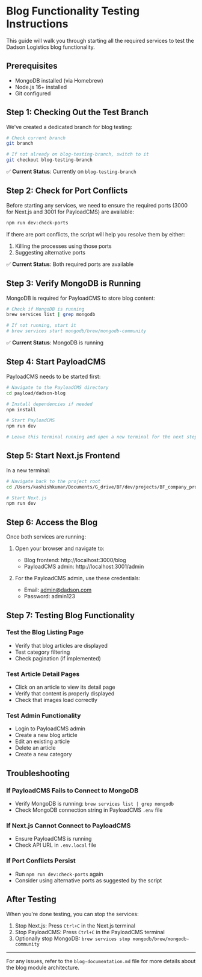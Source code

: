 # Blog Functionality Testing Instructions

This guide will walk you through starting all the required services to test the Dadson Logistics blog functionality.

## Prerequisites

- MongoDB installed (via Homebrew)
- Node.js 16+ installed
- Git configured

## Step 1: Checking Out the Test Branch

We've created a dedicated branch for blog testing:

```bash
# Check current branch
git branch

# If not already on blog-testing-branch, switch to it
git checkout blog-testing-branch
```

✅ **Current Status**: Currently on `blog-testing-branch`

## Step 2: Check for Port Conflicts

Before starting any services, we need to ensure the required ports (3000 for Next.js and 3001 for PayloadCMS) are available:

```bash
npm run dev:check-ports
```

If there are port conflicts, the script will help you resolve them by either:
1. Killing the processes using those ports
2. Suggesting alternative ports

✅ **Current Status**: Both required ports are available

## Step 3: Verify MongoDB is Running

MongoDB is required for PayloadCMS to store blog content:

```bash
# Check if MongoDB is running
brew services list | grep mongodb

# If not running, start it
# brew services start mongodb/brew/mongodb-community
```

✅ **Current Status**: MongoDB is running

## Step 4: Start PayloadCMS

PayloadCMS needs to be started first:

```bash
# Navigate to the PayloadCMS directory
cd payload/dadson-blog

# Install dependencies if needed
npm install

# Start PayloadCMS
npm run dev

# Leave this terminal running and open a new terminal for the next steps
```

## Step 5: Start Next.js Frontend

In a new terminal:

```bash
# Navigate back to the project root
cd /Users/kashishkumar/Documents/G_drive/BF/dev/projects/BF_company_projects/client-dadson/landingWebsite/dadson-website

# Start Next.js
npm run dev
```

## Step 6: Access the Blog

Once both services are running:

1. Open your browser and navigate to:
   - Blog frontend: http://localhost:3000/blog
   - PayloadCMS admin: http://localhost:3001/admin

2. For the PayloadCMS admin, use these credentials:
   - Email: admin@dadson.com
   - Password: admin123

## Step 7: Testing Blog Functionality

### Test the Blog Listing Page
- Verify that blog articles are displayed
- Test category filtering
- Check pagination (if implemented)

### Test Article Detail Pages
- Click on an article to view its detail page
- Verify that content is properly displayed
- Check that images load correctly

### Test Admin Functionality
- Login to PayloadCMS admin
- Create a new blog article
- Edit an existing article
- Delete an article
- Create a new category

## Troubleshooting

### If PayloadCMS Fails to Connect to MongoDB
- Verify MongoDB is running: `brew services list | grep mongodb`
- Check MongoDB connection string in PayloadCMS `.env` file

### If Next.js Cannot Connect to PayloadCMS
- Ensure PayloadCMS is running
- Check API URL in `.env.local` file

### If Port Conflicts Persist
- Run `npm run dev:check-ports` again
- Consider using alternative ports as suggested by the script

## After Testing

When you're done testing, you can stop the services:

1. Stop Next.js: Press `Ctrl+C` in the Next.js terminal
2. Stop PayloadCMS: Press `Ctrl+C` in the PayloadCMS terminal
3. Optionally stop MongoDB: `brew services stop mongodb/brew/mongodb-community`

---

For any issues, refer to the `blog-documentation.md` file for more details about the blog module architecture. 